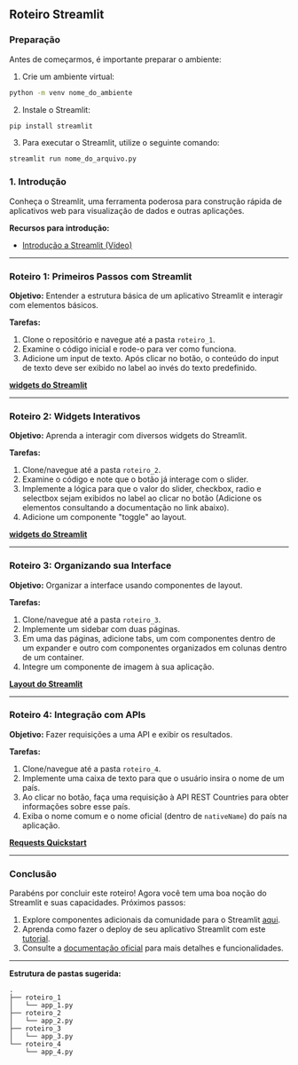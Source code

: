 ## Roteiro Streamlit

### Preparação

Antes de começarmos, é importante preparar o ambiente:

1. Crie um ambiente virtual:
```bash
python -m venv nome_do_ambiente
```

2. Instale o Streamlit:
```bash
pip install streamlit
```

3. Para executar o Streamlit, utilize o seguinte comando:
```bash
streamlit run nome_do_arquivo.py
```

### 1. Introdução
Conheça o Streamlit, uma ferramenta poderosa para construção rápida de aplicativos web para visualização de dados e outras aplicações.

**Recursos para introdução:**
- [Introdução a Streamlit (Vídeo)](https://www.youtube.com/watch?v=0sxWFeFlsHs&ab_channel=HashtagPrograma%C3%A7%C3%A3o)

---

### Roteiro 1: Primeiros Passos com Streamlit

**Objetivo:** Entender a estrutura básica de um aplicativo Streamlit e interagir com elementos básicos.

**Tarefas:**
1. Clone o repositório e navegue até a pasta `roteiro_1`.
2. Examine o código inicial e rode-o para ver como funciona.
3. Adicione um input de texto. Após clicar no botão, o conteúdo do input de texto deve ser exibido no label ao invés do texto predefinido.

**[widgets do Streamlit](https://docs.streamlit.io/library/api-reference/widgets)**

---

### Roteiro 2: Widgets Interativos

**Objetivo:** Aprenda a interagir com diversos widgets do Streamlit.

**Tarefas:**
1. Clone/navegue até a pasta `roteiro_2`.
2. Examine o código e note que o botão já interage com o slider.
3. Implemente a lógica para que o valor do slider, checkbox, radio e selectbox sejam exibidos no label ao clicar no botão (Adicione os elementos consultando a documentação no link abaixo).
4. Adicione um componente "toggle" ao layout.

**[widgets do Streamlit](https://docs.streamlit.io/library/api-reference/widgets)**

---

### Roteiro 3: Organizando sua Interface

**Objetivo:** Organizar a interface usando componentes de layout.

**Tarefas:**
1. Clone/navegue até a pasta `roteiro_3`.
2. Implemente um sidebar com duas páginas.
3. Em uma das páginas, adicione tabs, um com componentes dentro de um expander e outro com componentes organizados em colunas dentro de um container.
4. Integre um componente de imagem à sua aplicação.

**[Layout do Streamlit](https://docs.streamlit.io/library/api-reference/layout)**

---

### Roteiro 4: Integração com APIs

**Objetivo:** Fazer requisições a uma API e exibir os resultados.

**Tarefas:**
1. Clone/navegue até a pasta `roteiro_4`.
2. Implemente uma caixa de texto para que o usuário insira o nome de um país.
3. Ao clicar no botão, faça uma requisição à API REST Countries para obter informações sobre esse país.
4. Exiba o nome comum e o nome oficial (dentro de `nativeName`) do país na aplicação.

**[Requests Quickstart](https://requests.readthedocs.io/en/latest/user/quickstart/)**

---

### Conclusão
Parabéns por concluir este roteiro! Agora você tem uma boa noção do Streamlit e suas capacidades. Próximos passos:

1. Explore componentes adicionais da comunidade para o Streamlit [aqui](https://streamlit.io/components?category=page-navigation).
2. Aprenda como fazer o deploy de seu aplicativo Streamlit com este [tutorial](https://www.youtube.com/watch?v=vw0I8i7QJRk&ab_channel=HashtagPrograma%C3%A7%C3%A3o).
3. Consulte a [documentação oficial](https://streamlit.io/) para mais detalhes e funcionalidades.

---

**Estrutura de pastas sugerida:**

```plaintext
.
├── roteiro_1
│   └── app_1.py
├── roteiro_2
│   └── app_2.py
├── roteiro_3
│   └── app_3.py
└── roteiro_4
    └── app_4.py
```
